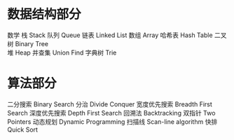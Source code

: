 

# 数据结构部分
数学
栈 Stack
队列 Queue
链表 Linked List 
数组 Array 
哈希表 Hash Table
二叉树 Binary Tree  
堆 Heap
并查集 Union Find
字典树 Trie

# 算法部分

二分搜索 Binary Search 
分治 Divide Conquer 
宽度优先搜索 Breadth First Search 
深度优先搜索 Depth First Search
回溯法 Backtracking 
双指针 Two Pointers 
动态规划 Dynamic Programming 
扫描线 Scan-line algorithm
快排 Quick Sort

